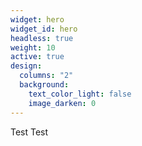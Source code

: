 ```yaml
---
widget: hero
widget_id: hero
headless: true
weight: 10
active: true
design:
  columns: "2"
  background:
    text_color_light: false
    image_darken: 0
---
```

Test Test